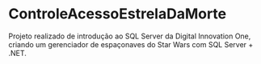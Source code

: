 # ControleAcessoEstrelaDaMorte

Projeto realizado de introdução ao SQL Server da Digital Innovation One, criando um gerenciador de espaçonaves do Star Wars com SQL Server + .NET. 
